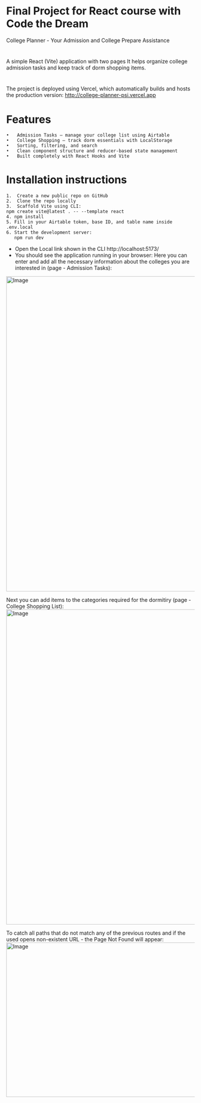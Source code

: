 # Final Project for React course with Code the Dream

College Planner - Your Admission and College Prepare Assistance

#

A simple React (Vite) application with two pages
It helps organize college admission tasks and keep track of dorm shopping items.

#

The project is deployed using Vercel, which automatically builds and hosts the production version:
http://college-planner-psi.vercel.app

# Features

    •	Admission Tasks — manage your college list using Airtable
    •	College Shopping — track dorm essentials with LocalStorage
    •	Sorting, filtering, and search
    •	Clean component structure and reducer-based state management
    •	Built completely with React Hooks and Vite

# Installation instructions

    1.	Create a new public repo on GitHub
    2.	Clone the repo locally
    3.	Scaffold Vite using CLI:
    npm create vite@latest . -- --template react
    4. npm install
    5. Fill in your Airtable token, base ID, and table name inside .env.local
    6. Start the development server:
       npm run dev

- Open the Local link shown in the CLI http://localhost:5173/
- You should see the application running in your browser:
Here you can enter and add all the necessary information about the colleges you are interested in (page - Admission Tasks):
<img width="1044" height="842" alt="Image" src="https://github.com/user-attachments/assets/96d6a3c6-a027-4c0d-9fd5-5737809950e0" />

Next you can add items to the categories required for the dormitiry (page - College Shopping List):
<img width="1044" height="842" alt="Image" src="https://github.com/user-attachments/assets/2fb6788f-28fa-412a-84b7-03576d2030f3" />

To catch all paths that do not match any of the previous routes and if the used opens non-existent URL - the Page Not Found will appear:
<img width="1044" height="413" alt="Image" src="https://github.com/user-attachments/assets/8240bb96-bd8d-4f2f-af40-2a12d7447c86" />

